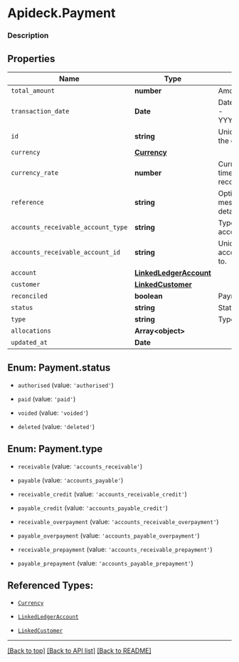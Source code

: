 # Apideck.Payment

### Description

## Properties
Name | Type | Description | Notes
------------ | ------------- | ------------- | -------------
`total_amount` | **number** | Amount of payment | 
`transaction_date` | **Date** | Date transaction was entered - YYYY:MM::DDThh:mm:ss.sTZD | 
`id` | **string** | Unique identifier representing the entity | [optional] 
`currency` | [**Currency**](Currency.md) |  | [optional] 
`currency_rate` | **number** | Currency Exchange Rate at the time entity was recorded/generated. | [optional] 
`reference` | **string** | Optional payment reference message ie: Debit remittance detail. | [optional] 
`accounts_receivable_account_type` | **string** | Type of accounts receivable account. | [optional] 
`accounts_receivable_account_id` | **string** | Unique identifier for the account to allocate payment to. | [optional] 
`account` | [**LinkedLedgerAccount**](LinkedLedgerAccount.md) |  | [optional] 
`customer` | [**LinkedCustomer**](LinkedCustomer.md) |  | [optional] 
`reconciled` | **boolean** | Payment has been reconciled | [optional] 
`status` | **string** | Status of payment | [optional] 
`type` | **string** | Type of payment | [optional] 
`allocations` | **Array&lt;object&gt;** |  | [optional] 
`updated_at` | **Date** |  | [optional] 





<a name="PaymentStatus"></a>
## Enum: Payment.status


* `authorised` (value: `'authorised'`)

* `paid` (value: `'paid'`)

* `voided` (value: `'voided'`)

* `deleted` (value: `'deleted'`)




<a name="PaymentType"></a>
## Enum: Payment.type


* `receivable` (value: `'accounts_receivable'`)

* `payable` (value: `'accounts_payable'`)

* `receivable_credit` (value: `'accounts_receivable_credit'`)

* `payable_credit` (value: `'accounts_payable_credit'`)

* `receivable_overpayment` (value: `'accounts_receivable_overpayment'`)

* `payable_overpayment` (value: `'accounts_payable_overpayment'`)

* `receivable_prepayment` (value: `'accounts_receivable_prepayment'`)

* `payable_prepayment` (value: `'accounts_payable_prepayment'`)




## Referenced Types:



* [`Currency`](Currency.md)




* [`LinkedLedgerAccount`](LinkedLedgerAccount.md)
* [`LinkedCustomer`](LinkedCustomer.md)






---

[[Back to top]](#) [[Back to API list]](../../../../README.md#documentation-for-api-endpoints) [[Back to README]](../../../../README.md)


